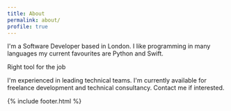 ```yaml
---
title: About
permalink: about/
profile: true
---
```


I'm a Software Developer based in London.
I like programming in many languages my current favourites are Python and Swift.

Right tool for the job

I'm experienced in leading technical teams.
I'm currently available for freelance development and technical consultancy. Contact me if interested.

{% include footer.html %}
